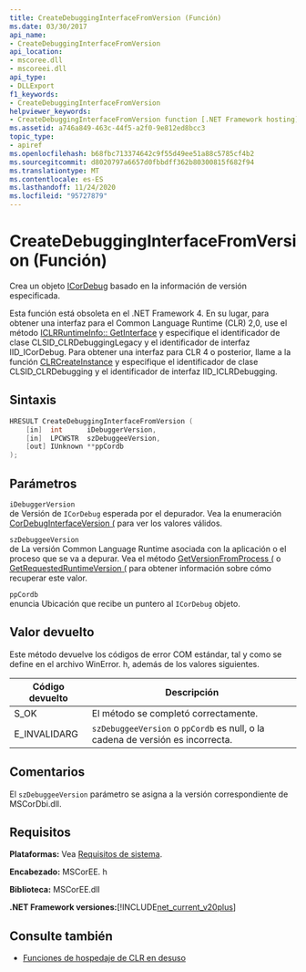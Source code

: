 ```yaml
---
title: CreateDebuggingInterfaceFromVersion (Función)
ms.date: 03/30/2017
api_name:
- CreateDebuggingInterfaceFromVersion
api_location:
- mscoree.dll
- mscoreei.dll
api_type:
- DLLExport
f1_keywords:
- CreateDebuggingInterfaceFromVersion
helpviewer_keywords:
- CreateDebuggingInterfaceFromVersion function [.NET Framework hosting]
ms.assetid: a746a849-463c-44f5-a2f0-9e812ed8bcc3
topic_type:
- apiref
ms.openlocfilehash: b68fbc713374642c9f55d49ee51a88c5785cf4b2
ms.sourcegitcommit: d8020797a6657d0fbbdff362b80300815f682f94
ms.translationtype: MT
ms.contentlocale: es-ES
ms.lasthandoff: 11/24/2020
ms.locfileid: "95727879"
---
```

# <a name="createdebugginginterfacefromversion-function"></a>CreateDebuggingInterfaceFromVersion (Función)

Crea un objeto [ICorDebug](../debugging/icordebug-interface.md) basado en la información de versión especificada.  
  
 Esta función está obsoleta en el .NET Framework 4. En su lugar, para obtener una interfaz para el Common Language Runtime (CLR) 2,0, use el método [ICLRRuntimeInfo:: GetInterface](iclrruntimeinfo-getinterface-method.md) y especifique el identificador de clase CLSID_CLRDebuggingLegacy y el identificador de interfaz IID_ICorDebug. Para obtener una interfaz para CLR 4 o posterior, llame a la función [CLRCreateInstance](clrcreateinstance-function.md) y especifique el identificador de clase CLSID_CLRDebugging y el identificador de interfaz IID_ICLRDebugging.  
  
## <a name="syntax"></a>Sintaxis  
  
```cpp  
HRESULT CreateDebuggingInterfaceFromVersion (  
    [in]  int      iDebuggerVersion,
    [in]  LPCWSTR  szDebuggeeVersion,
    [out] IUnknown **ppCordb  
);  
```  
  
## <a name="parameters"></a>Parámetros  

 `iDebuggerVersion`  
 de Versión de `ICorDebug` esperada por el depurador. Vea la enumeración [CorDebugInterfaceVersion (](../debugging/cordebuginterfaceversion-enumeration.md) para ver los valores válidos.  
  
 `szDebuggeeVersion`  
 de La versión Common Language Runtime asociada con la aplicación o el proceso que se va a depurar. Vea el método [GetVersionFromProcess (](getversionfromprocess-function.md) o [GetRequestedRuntimeVersion (](getrequestedruntimeversion-function.md) para obtener información sobre cómo recuperar este valor.  
  
 `ppCordb`  
 enuncia Ubicación que recibe un puntero al `ICorDebug` objeto.  
  
## <a name="return-value"></a>Valor devuelto  

 Este método devuelve los códigos de error COM estándar, tal y como se define en el archivo WinError. h, además de los valores siguientes.  
  
|Código devuelto|Descripción|  
|-----------------|-----------------|  
|S_OK|El método se completó correctamente.|  
|E_INVALIDARG|`szDebuggeeVersion` o `ppCordb` es null, o la cadena de versión es incorrecta.|  
  
## <a name="remarks"></a>Comentarios  

 El `szDebuggeeVersion` parámetro se asigna a la versión correspondiente de MSCorDbi.dll.  
  
## <a name="requirements"></a>Requisitos  

 **Plataformas:** Vea [Requisitos de sistema](../../get-started/system-requirements.md).  
  
 **Encabezado:** MSCorEE. h  
  
 **Biblioteca:** MSCorEE.dll  
  
 **.NET Framework versiones:**[!INCLUDE[net_current_v20plus](../../../../includes/net-current-v20plus-md.md)]  
  
## <a name="see-also"></a>Consulte también

- [Funciones de hospedaje de CLR en desuso](deprecated-clr-hosting-functions.md)
